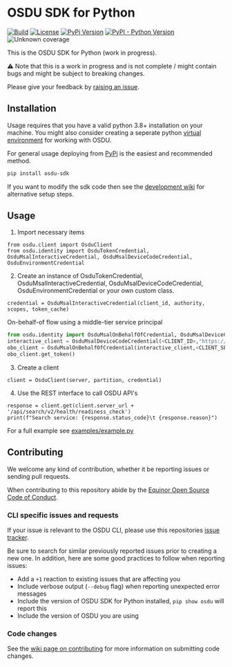 # OSDU SDK for Python

[![Build](https://github.com/equinor/osdu-sdk-python/actions/workflows/build.yml/badge.svg)](https://github.com/equinor/osdu-cli/actions/workflows/build.yml)
[![License](https://img.shields.io/pypi/l/osdu-sdk.svg)](https://github.com/equinor/osdu-sdk-python/blob/master/LICENSE.md)
[![PyPi Version](https://img.shields.io/pypi/v/osdu-sdk.svg?color=informational)](https://pypi.org/project/osdu/)
[![PyPI - Python Version](https://img.shields.io/pypi/pyversions/osdu-sdk.svg?color=informational)](https://pypi.org/project/osdu-sdk/)
![Unknown coverage](https://img.shields.io/badge/coverage-%3F%3F%3F-important)

This is the OSDU SDK for Python (work in progress).

:warning: Note that this is a work in progress and is not complete / might contain bugs and might be subject to breaking changes.

Please give your feedback by [raising an issue](#contributing).

## Installation

Usage requires that you have a valid python 3.8+ installation on your machine. You might also consider creating a seperate python [virtual environment](https://docs.python.org/3/library/venv.html) for working with OSDU.

For general usage deploying from [PyPi](https://pypi.org/project/osdu-sdk/) is the easiest and recommended method.

```bash
pip install osdu-sdk
```

If you want to modify the sdk code then see the [development wiki](https://github.com/equinor/osdu-sdk-python/wiki) for alternative setup steps.

## Usage


1. Import necessary items

```
from osdu.client import OsduClient
from osdu.identity import OsduTokenCredential, OsduMsalInteractiveCredential, OsduMsalDeviceCodeCredential, OsduEnvironmentCredential
```

2. Create an instance of OsduTokenCredential, OsduMsalInteractiveCredential, OsduMsalDeviceCodeCredential, OsduEnvironmentCredential or your own custom class.

```
credential = OsduMsalInteractiveCredential(client_id, authority, scopes, token_cache)

```
On-behalf-of flow using a middle-tier service principal

```python
from osdu.identity import OsduMsalOnBehalfOfCredential, OsduMsalDeviceCodeCredential
interactive_client = OsduMsalDeviceCodeCredential(<CLIENT_ID>,"https://login.microsoftonline.com/{TENANT_ID}","{CLIENT_ID}/.default","./cache")
obo_client = OsduMsalOnBehalfOfCredential(interactive_client,<CLIENT_SECRET>,<OSDU_RESOURCE_ID>)
obo_client.get_token()

```


3. Create a client

```
client = OsduClient(server, partition, credential)
```

4. Use the REST interface to call OSDU API's

```
response = client.get(client.server_url + '/api/search/v2/health/readiness_check')
print(f"Search service: {response.status_code}\t {response.reason}")
```

For a full example see [examples/example.py](https://github.com/equinor/osdu-sdk-python/blob/master/examples/example.py)

## Contributing

We welcome any kind of contribution, whether it be reporting issues or sending pull requests.

When contributing to this repository abide by the
[Equinor Open Source Code of Conduct](https://github.com/equinor/opensource/blob/master/CODE_OF_CONDUCT.md).


### CLI specific issues and requests

If your issue is relevant to the OSDU CLI, please use this repositories [issue tracker](https://github.com/equinor/osdu-sdk-python/issues).

Be sure to search for similar previously reported issues prior to creating a new one.
In addition, here are some good practices to follow when reporting issues:

- Add a `+1` reaction to existing issues that are affecting you
- Include verbose output (`--debug` flag) when reporting unexpected error messages
- Include the version of OSDU SDK for Python installed, `pip show osdu` will report this
- Include the version of OSDU you are using

### Code changes

See the
[wiki page on contributing](https://github.com/equinor/osdu-sdk-python/wiki) for
more information on submitting code changes.
